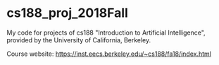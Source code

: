 # cs188_proj_2018Fall
My code for projects of cs188 "Introduction to Artificial Intelligence", provided by the University of California, Berkeley.

Course website: https://inst.eecs.berkeley.edu/~cs188/fa18/index.html

